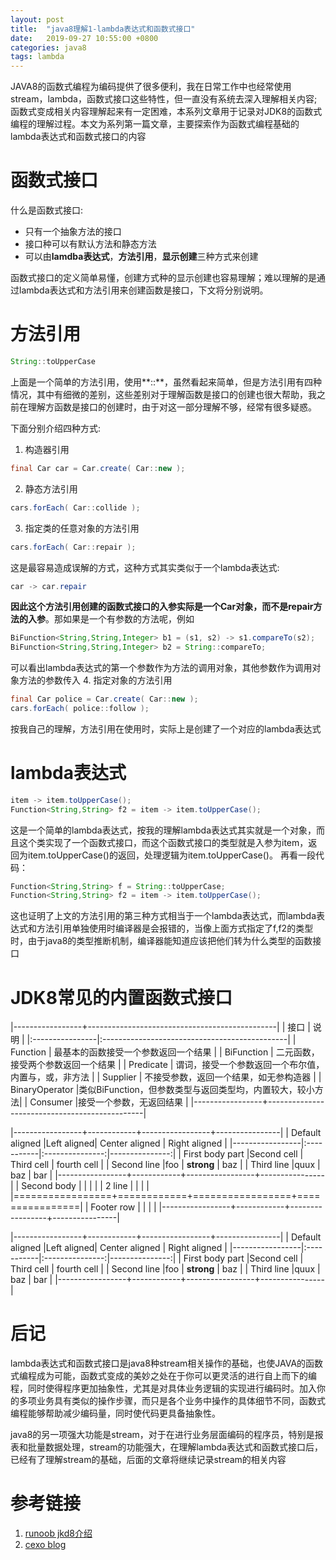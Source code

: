 ```yaml
---
layout: post
title:  "java8理解1-lambda表达式和函数式接口"
date:   2019-09-27 10:55:00 +0800
categories: java8
tags: lambda
---
```


JAVA8的函数式编程为编码提供了很多便利，我在日常工作中也经常使用stream，lambda，函数式接口这些特性，但一直没有系统去深入理解相关内容;函数式变成相关内容理解起来有一定困难，本系列文章用于记录对JDK8的函数式编程的理解过程。本文为系列第一篇文章，主要探索作为函数式编程基础的lambda表达式和函数式接口的内容

# 函数式接口

什么是函数式接口:
* 只有一个抽象方法的接口
* 接口种可以有默认方法和静态方法
* 可以由**lamdba表达式**，**方法引用**，**显示创建**三种方式来创建

函数式接口的定义简单易懂，创建方式种的显示创建也容易理解；难以理解的是通过lambda表达式和方法引用来创建函数是接口，下文将分别说明。

# 方法引用

```java
String::toUpperCase
```
上面是一个简单的方法引用，使用**::**，虽然看起来简单，但是方法引用有四种情况，其中有细微的差别，这些差别对于理解函数是接口的创建也很大帮助，我之前在理解方函数是接口的创建时，由于对这一部分理解不够，经常有很多疑惑。

下面分别介绍四种方式:
1. 构造器引用
```java
final Car car = Car.create( Car::new );
```
2. 静态方法引用
```java
cars.forEach( Car::collide );
```
3. 指定类的任意对象的方法引用
```java
cars.forEach( Car::repair );
```
这是最容易造成误解的方式，这种方式其实类似于一个lambda表达式:
```java
car -> car.repair
```
**因此这个方法引用创建的函数式接口的入参实际是一个Car对象，而不是repair方法的入参**。那如果是一个有参数的方法呢，例如
```java
BiFunction<String,String,Integer> b1 = (s1, s2) -> s1.compareTo(s2);
BiFunction<String,String,Integer> b2 = String::compareTo;
```
可以看出lambda表达式的第一个参数作为方法的调用对象，其他参数作为调用对象方法的参数传入
4. 指定对象的方法引用
```java
final Car police = Car.create( Car::new );
cars.forEach( police::follow );
```
按我自己的理解，方法引用在使用时，实际上是创建了一个对应的lambda表达式

# lambda表达式

```java
item -> item.toUpperCase();
Function<String,String> f2 = item -> item.toUpperCase();
```

这是一个简单的lambda表达式，按我的理解lambda表达式其实就是一个对象，而且这个类实现了一个函数式接口，而这个函数式接口的类型就是入参为item，返回为item.toUpperCase()的返回，处理逻辑为item.toUpperCase()。
再看一段代码：

```java
Function<String,String> f = String::toUpperCase;
Function<String,String> f2 = item -> item.toUpperCase();
```

这也证明了上文的方法引用的第三种方式相当于一个lambda表达式，而lambda表达式和方法引用单独使用时编译器是会报错的，当像上面方式指定了f,f2的类型时，由于java8的类型推断机制，编译器能知道应该把他们转为什么类型的函数接口

# JDK8常见的内置函数式接口
|-----------------+-----------------------------------------------|
| 接口            | 说明                                            |
|:----------------|:----------------------------------------------|
| Function       | 最基本的函数接受一个参数返回一个结果               |
| BiFunction     | 二元函数，接受两个参数返回一个结果                 |
| Predicate      | 谓词，接受一个参数返回一个布尔值，内置与，或，非方法 |
| Supplier       | 不接受参数，返回一个结果，如无参构造器              |
| BinaryOperator |类似BiFunction，但参数类型与返回类型均，内置较大，较小方法|
| Consumer       |接受一个参数，无返回结果 |
|-----------------+-----------------------------------------------|

|-----------------+------------+-----------------+----------------|
| Default aligned |Left aligned| Center aligned  | Right aligned  |
|-----------------|:-----------|:---------------:|---------------:|
| First body part |Second cell | Third cell      | fourth cell    |
| Second line     |foo         | **strong**      | baz            |
| Third line      |quux        | baz             | bar            |
|-----------------+------------+-----------------+----------------|
| Second body     |            |                 |                |
| 2 line          |            |                 |                |
|=================+============+=================+================|
| Footer row      |            |                 |                |
|-----------------+------------+-----------------+----------------|

|-----------------+------------+-----------------+----------------|
| Default aligned |Left aligned| Center aligned  | Right aligned  |
|-----------------|:-----------|:---------------:|---------------:|
| First body part |Second cell | Third cell      | fourth cell    |
| Second line     |foo         | **strong**      | baz            |
| Third line      |quux        | baz             | bar            |
|-----------------+------------+-----------------+----------------|

# 后记

lambda表达式和函数式接口是java8种stream相关操作的基础，也使JAVA的函数式编程成为可能，函数式变成的美妙之处在于你可以更灵活的进行自上而下的编程，同时使得程序更加抽象性，尤其是对具体业务逻辑的实现进行编码时。加入你的多项业务具有类似的操作步骤，而只是各个业务中操作的具体细节不同，函数式编程能够帮助减少编码量，同时使代码更具备抽象性。

java8的另一项强大功能是stream，对于在进行业务层面编码的程序员，特别是报表和批量数据处理，stream的功能强大，在理解lambda表达式和函数式接口后，已经有了理解stream的基础，后面的文章将继续记录stream的相关内容

# 参考链接

1. [runoob jkd8介绍]
2. [cexo blog]

[runoob jkd8介绍]: https://www.runoob.com/java/java8-method-references.html
[cexo blog]: https://www.cnblogs.com/webor2006/p/8135873.html
